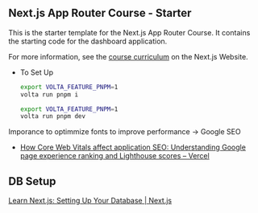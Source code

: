 ## Next.js App Router Course - Starter

This is the starter template for the Next.js App Router Course. It contains the starting code for the dashboard application.

For more information, see the [course curriculum](https://nextjs.org/learn) on the Next.js Website.

- To Set Up
  ```bash
  export VOLTA_FEATURE_PNPM=1
  volta run pnpm i
  ```
  ```bash
  export VOLTA_FEATURE_PNPM=1
  volta run pnpm dev
  ```

Imporance to optimmize fonts to improve performance -> Google SEO
- [How Core Web Vitals affect application SEO: Understanding Google page experience ranking and Lighthouse scores – Vercel](https://vercel.com/blog/how-core-web-vitals-affect-seo)


## DB Setup

[Learn Next.js: Setting Up Your Database | Next.js](https://nextjs.org/learn/dashboard-app/setting-up-your-database)


